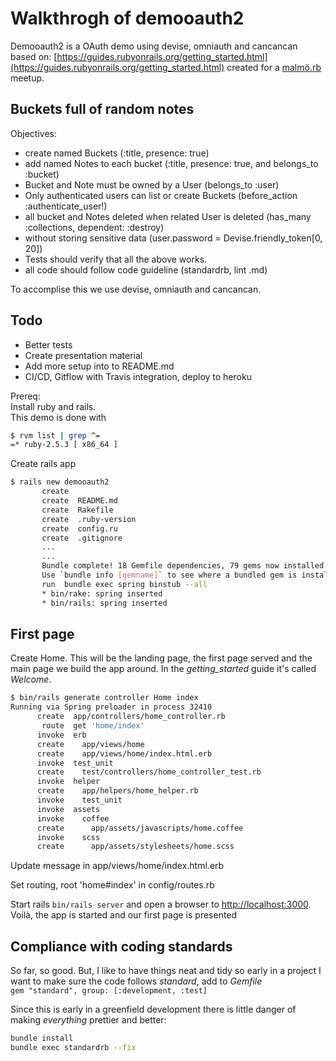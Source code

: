 # Walkthrogh of demooauth2

Demooauth2 is a OAuth demo using devise, omniauth and cancancan based on: [https://guides.rubyonrails.org/getting_started.html](https://guides.rubyonrails.org/getting_started.html) created for a [malmö.rb](http://malmorb.se/) meetup.

## Buckets full of random notes

Objectives:

- create named Buckets (:title, presence: true)
- add named Notes to each bucket (:title, presence: true, and belongs_to :bucket)
- Bucket and Note must be owned by a User (belongs_to :user)
- Only authenticated users can list or create Buckets (before_action :authenticate_user!)
- all bucket and Notes deleted when related User is deleted (has_many :collections, dependent: :destroy)
- without storing sensitive data (user.password = Devise.friendly_token[0, 20])
- Tests should verify that all the above works.
- all code should follow code guideline (standardrb, lint .md)

To accomplise this we use devise, omniauth and cancancan.

## Todo

- Better tests
- Create presentation material
- Add more setup into to README.md
- CI/CD, Gitflow with Travis integration, deploy to heroku

Prereq:  
Install ruby and rails.  
This demo is done with

```bash
$ rvm list | grep ^=
=* ruby-2.5.3 [ x86_64 ]
```

Create rails app

```bash
$ rails new demooauth2
       create
       create  README.md
       create  Rakefile
       create  .ruby-version
       create  config.ru
       create  .gitignore
       ...
       ...
       Bundle complete! 18 Gemfile dependencies, 79 gems now installed.
       Use `bundle info [gemname]` to see where a bundled gem is installed.
       run  bundle exec spring binstub --all
       * bin/rake: spring inserted
       * bin/rails: spring inserted
```

## First page

Create Home.
This will be the landing page,
the first page served and the main page we build the app around.
In the *getting_started* guide it's called *Welcome*.

```bash
$ bin/rails generate controller Home index
Running via Spring preloader in process 32410
      create  app/controllers/home_controller.rb
       route  get 'home/index'
      invoke  erb
      create    app/views/home
      create    app/views/home/index.html.erb
      invoke  test_unit
      create    test/controllers/home_controller_test.rb
      invoke  helper
      create    app/helpers/home_helper.rb
      invoke    test_unit
      invoke  assets
      invoke    coffee
      create      app/assets/javascripts/home.coffee
      invoke    scss
      create      app/assets/stylesheets/home.scss
```

Update message in app/views/home/index.html.erb

Set routing, root 'home#index' in config/routes.rb

Start rails `bin/rails server` and open a browser to [http://localhost:3000](http://localhost:3000).
Voilà, the app is started and our first page is presented

## Compliance with coding standards

So far, so good.
But, I like to have things neat and tidy so early in a project I want to make sure the code follows *standard*, add to *Gemfile*  
`gem "standard", group: [:development, :test]`

Since this is early in a greenfield development there is little danger of making *everything* prettier and better:

```bash
bundle install
bundle exec standardrb --fix
```
